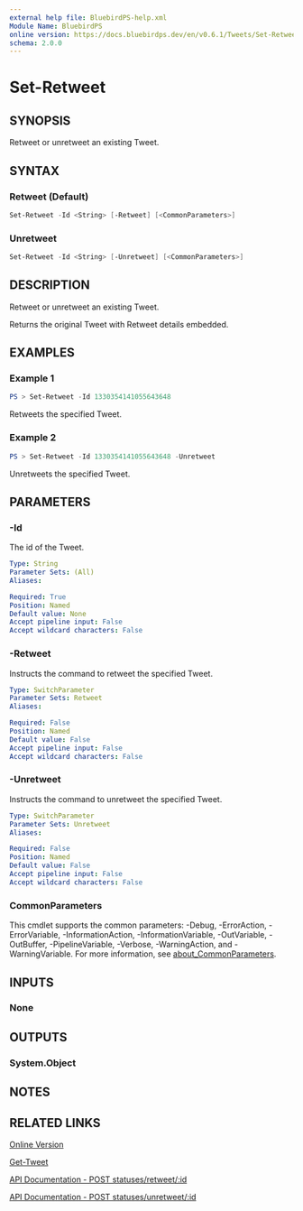 ```yaml
---
external help file: BluebirdPS-help.xml
Module Name: BluebirdPS
online version: https://docs.bluebirdps.dev/en/v0.6.1/Tweets/Set-Retweet
schema: 2.0.0
---
```


# Set-Retweet

## SYNOPSIS

Retweet or unretweet an existing Tweet.

## SYNTAX

### Retweet (Default)

```powershell
Set-Retweet -Id <String> [-Retweet] [<CommonParameters>]
```

### Unretweet

```powershell
Set-Retweet -Id <String> [-Unretweet] [<CommonParameters>]
```

## DESCRIPTION

Retweet or unretweet an existing Tweet.

Returns the original Tweet with Retweet details embedded.

## EXAMPLES

### Example 1

```powershell
PS > Set-Retweet -Id 1330354141055643648
```

Retweets the specified Tweet.

### Example 2

```powershell
PS > Set-Retweet -Id 1330354141055643648 -Unretweet
```

Unretweets the specified Tweet.

## PARAMETERS

### -Id

The id of the Tweet.

```yaml
Type: String
Parameter Sets: (All)
Aliases:

Required: True
Position: Named
Default value: None
Accept pipeline input: False
Accept wildcard characters: False
```

### -Retweet

Instructs the command to retweet the specified Tweet.

```yaml
Type: SwitchParameter
Parameter Sets: Retweet
Aliases:

Required: False
Position: Named
Default value: False
Accept pipeline input: False
Accept wildcard characters: False
```

### -Unretweet

Instructs the command to unretweet the specified Tweet.

```yaml
Type: SwitchParameter
Parameter Sets: Unretweet
Aliases:

Required: False
Position: Named
Default value: False
Accept pipeline input: False
Accept wildcard characters: False
```

### CommonParameters

This cmdlet supports the common parameters: -Debug, -ErrorAction, -ErrorVariable, -InformationAction, -InformationVariable, -OutVariable, -OutBuffer, -PipelineVariable, -Verbose, -WarningAction, and -WarningVariable. For more information, see [about_CommonParameters](http://go.microsoft.com/fwlink/?LinkID=113216).

## INPUTS

### None

## OUTPUTS

### System.Object

## NOTES

## RELATED LINKS

[Online Version](https://docs.bluebirdps.dev/en/v0.6.1/Tweets/Set-Retweet)

[Get-Tweet](https://docs.bluebirdps.dev/en/v0.6.1/Tweets/Get-Tweet)

[API Documentation - POST statuses/retweet/:id](https://developer.twitter.com/en/docs/twitter-api/v1/tweets/post-and-engage/api-reference/post-statuses-retweet-id)

[API Documentation - POST statuses/unretweet/:id](https://developer.twitter.com/en/docs/twitter-api/v1/tweets/post-and-engage/api-reference/post-statuses-unretweet-id)
